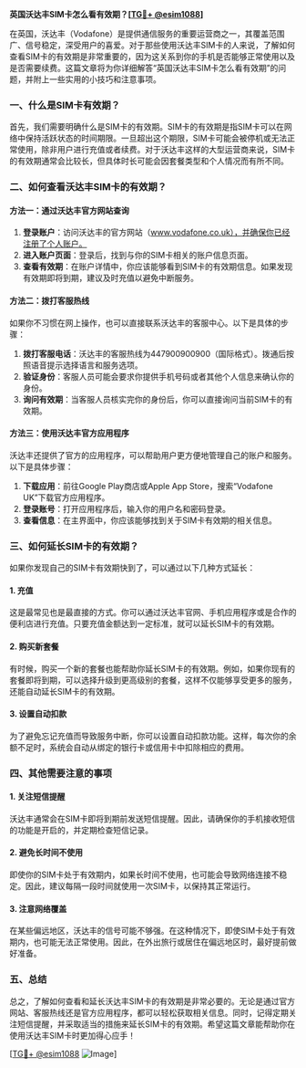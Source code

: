**英国沃达丰SIM卡怎么看有效期？[[TG💪+ @esim1088](https://t.me/s/esim1088)]**

在英国，沃达丰（Vodafone）是提供通信服务的重要运营商之一，其覆盖范围广、信号稳定，深受用户的喜爱。对于那些使用沃达丰SIM卡的人来说，了解如何查看SIM卡的有效期是非常重要的，因为这关系到你的手机是否能够正常使用以及是否需要续费。这篇文章将为你详细解答“英国沃达丰SIM卡怎么看有效期”的问题，并附上一些实用的小技巧和注意事项。

### 一、什么是SIM卡有效期？

首先，我们需要明确什么是SIM卡的有效期。SIM卡的有效期是指SIM卡可以在网络中保持活跃状态的时间期限。一旦超出这个期限，SIM卡可能会被停机或无法正常使用，除非用户进行充值或者续费。对于沃达丰这样的大型运营商来说，SIM卡的有效期通常会比较长，但具体时长可能会因套餐类型和个人情况而有所不同。

### 二、如何查看沃达丰SIM卡的有效期？

#### 方法一：通过沃达丰官方网站查询

1. **登录账户**：访问沃达丰的官方网站（www.vodafone.co.uk），并确保你已经注册了个人账户。
2. **进入账户页面**：登录后，找到与你的SIM卡相关的账户信息页面。
3. **查看有效期**：在账户详情中，你应该能够看到SIM卡的有效期信息。如果发现有效期即将到期，建议及时充值以避免中断服务。

#### 方法二：拨打客服热线

如果你不习惯在网上操作，也可以直接联系沃达丰的客服中心。以下是具体的步骤：

1. **拨打客服电话**：沃达丰的客服热线为447900900900（国际格式）。拨通后按照语音提示选择语言和服务选项。
2. **验证身份**：客服人员可能会要求你提供手机号码或者其他个人信息来确认你的身份。
3. **询问有效期**：当客服人员核实完你的身份后，你可以直接询问当前SIM卡的有效期。

#### 方法三：使用沃达丰官方应用程序

沃达丰还提供了官方的应用程序，可以帮助用户更方便地管理自己的账户和服务。以下是具体步骤：

1. **下载应用**：前往Google Play商店或Apple App Store，搜索“Vodafone UK”下载官方应用程序。
2. **登录账号**：打开应用程序后，输入你的用户名和密码登录。
3. **查看信息**：在主界面中，你应该能够找到关于SIM卡有效期的相关信息。

### 三、如何延长SIM卡的有效期？

如果你发现自己的SIM卡有效期快到了，可以通过以下几种方式延长：

#### 1. 充值

这是最常见也是最直接的方式。你可以通过沃达丰官网、手机应用程序或是合作的便利店进行充值。只要充值金额达到一定标准，就可以延长SIM卡的有效期。

#### 2. 购买新套餐

有时候，购买一个新的套餐也能帮助你延长SIM卡的有效期。例如，如果你现有的套餐即将到期，可以选择升级到更高级别的套餐，这样不仅能够享受更多的服务，还能自动延长SIM卡的有效期。

#### 3. 设置自动扣款

为了避免忘记充值而导致服务中断，你可以设置自动扣款功能。这样，每次你的余额不足时，系统会自动从绑定的银行卡或信用卡中扣除相应的费用。

### 四、其他需要注意的事项

#### 1. 关注短信提醒

沃达丰通常会在SIM卡即将到期前发送短信提醒。因此，请确保你的手机接收短信的功能是开启的，并定期检查短信记录。

#### 2. 避免长时间不使用

即使你的SIM卡处于有效期内，如果长时间不使用，也可能会导致网络连接不稳定。因此，建议每隔一段时间就使用一次SIM卡，以保持其正常运行。

#### 3. 注意网络覆盖

在某些偏远地区，沃达丰的信号可能不够强。在这种情况下，即使SIM卡处于有效期内，也可能无法正常使用。因此，在外出旅行或居住在偏远地区时，最好提前做好准备。

### 五、总结

总之，了解如何查看和延长沃达丰SIM卡的有效期是非常必要的。无论是通过官方网站、客服热线还是官方应用程序，都可以轻松获取相关信息。同时，记得定期关注短信提醒，并采取适当的措施来延长SIM卡的有效期。希望这篇文章能帮助你在使用沃达丰SIM卡时更加得心应手！

[[TG💪+ @esim1088](https://t.me/s/esim1088) ![Image](https://i.postimg.cc/4NQfJmqS/Snipaste-2025-05-13-00-14-12.png)]